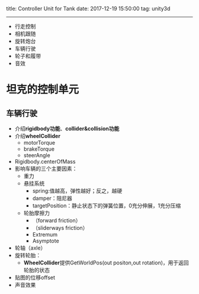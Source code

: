title: Controller Unit for Tank
date: 2017-12-19 15:50:00
tag: unity3d

---

* 行走控制
* 相机跟随
* 旋转炮台
* 车辆行驶
* 轮子和履带
* 音效

<!--more-->

# 坦克的控制单元 #


## 车辆行驶 ##

* 介绍**rigidbody功能**、**collider&collision功能**
* 介绍**wheelCollider**
	* motorTorque
	* brakeTorque
	* steerAngle
* Rigidbody.centerOfMass
* 影响车辆的三个主要因素：
	* 重力
	* 悬挂系统
		* spring:值越高，弹性越好；反之，越硬
		* damper：阻尼器
		* targetPosition：静止状态下的弹簧位置，0充分伸展，1充分压缩
	* 轮胎摩擦力
		* （forward friction）
		* （sliderways friction）
		* Extremum
		* Asymptote
* 轮轴（axle）
* 旋转轮胎：
	* **WheelCollider**提供GetWorldPos(out positon,out rotation)，用于返回轮胎的状态
* 贴图的位移offset
* 声音效果